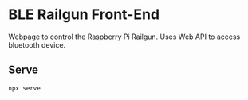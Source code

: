 # BLE Railgun Front-End

Webpage to control the Raspberry Pi Railgun. Uses Web API to access bluetooth device.

## Serve

```shell
npx serve
```
